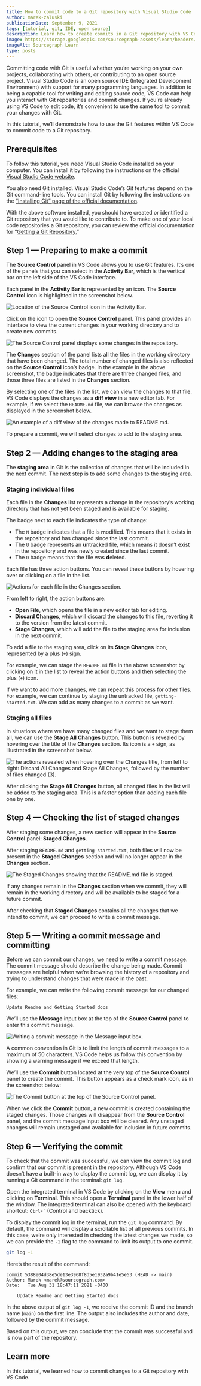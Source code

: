 ```yaml
---
title: How to commit code to a Git repository with Visual Studio Code
author: marek-zaluski
publicationDate: September 9, 2021
tags: [tutorial, git, IDE, open source]
description: Learn how to create commits in a Git repository with VS Code.
image: https://storage.googleapis.com/sourcegraph-assets/learn/headers/sourcegraph-learn-02.png
imageAlt: Sourcegraph Learn
type: posts
---
```


Committing code with Git is useful whether you’re working on your own projects, collaborating with others, or contributing to an open source project. Visual Studio Code is an open source IDE (Integrated Development Environment) with support for many programming languages. In addition to being a capable tool for writing and editing source code, VS Code can help you interact with Git repositories and commit changes. If you’re already using VS Code to edit code, it’s convenient to use the same tool to commit your changes with Git.

In this tutorial, we’ll demonstrate how to use the Git features within VS Code to commit code to a Git repository.

## Prerequisites

To follow this tutorial, you need Visual Studio Code installed on your computer. You can install it by following the instructions on the official [Visual Studio Code website](https://code.visualstudio.com/).

You also need Git installed. Visual Studio Code’s Git features depend on the Git command-line tools. You can install Git by following the instructions on the [“Installing Git” page of the official documentation](https://git-scm.com/book/en/v2/Getting-Started-Installing-Git).

With the above software installed, you should have created or identified a Git repository that you would like to contribute to. To make one of your local code repositories a Git repository, you can review the official documentation for “[Getting a Git Repository.](https://git-scm.com/book/en/v2/Git-Basics-Getting-a-Git-Repository)”

## Step 1 — Preparing to make a commit

The **Source Control** panel in VS Code allows you to use Git features. It’s one of the panels that you can select in the **Activity Bar**, which is the vertical bar on the left side of the VS Code interface.

Each panel in the **Activity Bar** is represented by an icon. The **Source Control** icon is highlighted in the screenshot below.

![Location of the Source Control icon in the Activity Bar.](https://storage.googleapis.com/sourcegraph-assets/learn/tutorial-images/vs-code-source-control-icon.png)

Click on the icon to open the **Source Control** panel. This panel provides an interface to view the current changes in your working directory and to create new commits.

![The Source Control panel displays some changes in the repository.](https://storage.googleapis.com/sourcegraph-assets/learn/tutorial-images/vs-code-source-control-panel.png)

The **Changes** section of the panel lists all the files in the working directory that have been changed. The total number of changed files is also reflected on the **Source Control** icon’s badge. In the example in the above screenshot, the badge indicates that there are three changed files, and those three files are listed in the **Changes** section.

By selecting one of the files in the list, we can view the changes to that file. VS Code displays the changes as a **diff view** in a new editor tab. For example, if we select the `README.md` file, we can browse the changes as displayed in the screenshot below.

![An example of a diff view of the changes made to README.md.](https://storage.googleapis.com/sourcegraph-assets/learn/tutorial-images/vs-code-diff-view.png)

To prepare a commit, we will select changes to add to the staging area.

## Step 2 — Adding changes to the staging area

The **staging area** in Git is the collection of changes that will be included in the next commit. The next step is to add some changes to the staging area.

### Staging individual files

Each file in the **Changes** list represents a change in the repository’s working directory that has not yet been staged and is available for staging.

The badge next to each file indicates the type of change:

- The `M` badge indicates that a file is **m**odified. This means that it exists in the repository and has changed since the last commit.
- The `U` badge represents an **u**ntracked file, which means it doesn’t exist in the repository and was newly created since the last commit.
- The `D` badge means that the file was **d**eleted.

Each file has three action buttons. You can reveal these buttons by hovering over or clicking on a file in the list.

![Actions for each file in the Changes section.](https://storage.googleapis.com/sourcegraph-assets/learn/tutorial-images/vs-code-source-control-stage-file.png)

From left to right, the action buttons are:

- **Open File**, which opens the file in a new editor tab for editing.
- **Discard Changes**, which will discard the changes to this file, reverting it to the version from the latest commit.
- **Stage Changes**, which will add the file to the staging area for inclusion in the next commit.

To add a file to the staging area, click on its **Stage Changes** icon, represented by a plus (`+`) sign.

For example, we can stage the `README.md` file in the above screenshot by clicking on it in the list to reveal the action buttons and then selecting the plus (`+`) icon.

If we want to add more changes, we can repeat this process for other files. For example, we can continue by staging the untracked file, `getting-started.txt`. We can add as many changes to a commit as we want.

### Staging all files

In situations where we have many changed files and we want to stage them all, we can use the **Stage All Changes** button. This button is revealed by hovering over the title of the **Changes** section. Its icon is a `+` sign, as illustrated in the screenshot below.

![The actions revealed when hovering over the Changes title, from left to right: Discard All Changes and Stage All Changes, followed by the number of files changed (3).](https://storage.googleapis.com/sourcegraph-assets/learn/tutorial-images/vs-code-source-control-stage-all-changes.png)

After clicking the **Stage All Changes** button, all changed files in the list will be added to the staging area. This is a faster option than adding each file one by one.

## Step 4 — Checking the list of staged changes

After staging some changes, a new section will appear in the **Source Control** panel: **Staged Changes**.

After staging `README.md` and `getting-started.txt`, both files will now be present in the **Staged Changes** section and will no longer appear in the **Changes** section.

![The Staged Changes showing that the README.md file is staged.](https://storage.googleapis.com/sourcegraph-assets/learn/tutorial-images/vs-code-source-control-staged-changes.png)

If any changes remain in the **Changes** section when we commit, they will remain in the working directory and will be available to be staged for a future commit.

After checking that **Staged Changes** contains all the changes that we intend to commit, we can proceed to write a commit message.

## Step 5 — Writing a commit message and committing

Before we can commit our changes, we need to write a commit message. The commit message should describe the change being made. Commit messages are helpful when we’re browsing the history of a repository and trying to understand changes that were made in the past.

For example, we can write the following commit message for our changed files:

```
Update Readme and Getting Started docs
```

We’ll use the **Message** input box at the top of the **Source Control** panel to enter this commit message.

![Writing a commit message in the Message input box.](https://storage.googleapis.com/sourcegraph-assets/learn/tutorial-images/vs-code-source-control-staged-changes-with-message.png)

A common convention in Git is to limit the length of commit messages to a maximum of 50 characters. VS Code helps us follow this convention by showing a warning message if we exceed that length.

We’ll use the **Commit** button located at the very top of the **Source Control** panel to create the commit. This button appears as a check mark icon, as in the screenshot below:

![The Commit button at the top of the Source Control panel.](https://storage.googleapis.com/sourcegraph-assets/learn/tutorial-images/vs-code-source-control-commit-button.png)

When we click the **Commit** button, a new commit is created containing the staged changes. Those changes will disappear from the **Source Control** panel, and the commit message input box will be cleared. Any unstaged changes will remain unstaged and available for inclusion in future commits.

## Step 6 — Verifying the commit

To check that the commit was successful, we can view the commit log and confirm that our commit is present in the repository. Although VS Code doesn’t have a built-in way to display the commit log, we can display it by running a Git command in the terminal: `git log`.

Open the integrated terminal in VS Code by clicking on the **View** menu and clicking on **Terminal**. This should open a **Terminal** panel in the lower half of the window. The integrated terminal can also be opened with the keyboard shortcut: `Ctrl`-`` ` `` (Control and backtick).

To display the commit log in the terminal, run the `git log` command. By default, the command will display a scrollable list of all previous commits. In this case, we’re only interested in checking the latest changes we made, so we can provide the `-1` flag to the command to limit its output to one commit.

```sh
git log -1
```

Here’s the result of the command:

```
commit 5388e04d38e5de13e3968f8d5e1932a9b41e5e53 (HEAD -> main)
Author: Marek <marek@sourcegraph.com>
Date:   Tue Aug 31 18:47:11 2021 -0400

    Update Readme and Getting Started docs
```

In the above output of `git log -1`, we receive the commit ID and the branch name (`main`) on the first line. The output also includes the author and date, followed by the commit message.

Based on this output, we can conclude that the commit was successful and is now part of the repository.

## Learn more

In this tutorial, we learned how to commit changes to a Git repository with VS Code.

<!--
If you want to learn about committing code with the Git command-line tools, read [How to commit code with the Git command-line interface](/how-to-commit-code-with-the-git-command-line-interface).
-->

<!--
To learn about ways that VS Code can integrate with Sourcegraph, watch our video about [How to integrate Sourcegraph into your workflows](/how-to-integrate-sourcegraph-into-your-workflows).
-->
